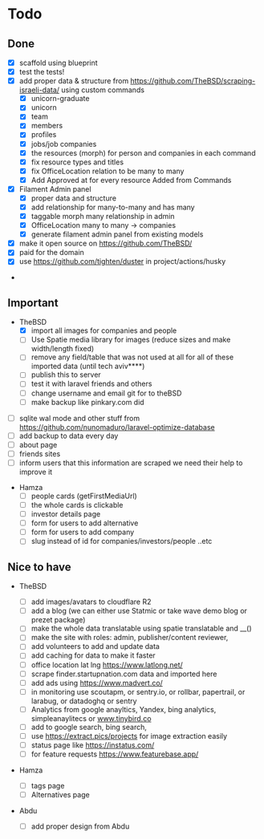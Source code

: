 # Todo

## Done

-   [x] scaffold using blueprint
-   [x] test the tests!
-   [x] add proper data & structure from https://github.com/TheBSD/scraping-israeli-data/ using custom commands
    -   [x] unicorn-graduate
    -   [x] unicorn
    -   [x] team
    -   [x] members
    -   [x] profiles
    -   [x] jobs/job companies
    -   [x] the resources (morph) for person and companies in each command
    -   [x] fix resource types and titles
    -   [x] fix OfficeLocation relation to be many to many
    -   [x] Add Approved at for every resource Added from Commands
-   [x] Filament Admin panel
    -   [x] proper data and structure
    -   [x] add relationship for many-to-many and has many
    -   [x] taggable morph many relationship in admin
    -   [x] OfficeLocation many to many -> companies
    -   [x] generate filament admin panel from existing models
-   [x] make it open source on https://github.com/TheBSD/
-   [x] paid for the domain
-   [x] use https://github.com/tighten/duster in project/actions/husky
-

## Important

-   TheBSD
    -   [x] import all images for companies and people
    -   [ ] Use Spatie media library for images (reduce sizes and make width/length fixed)
    -   [ ] remove any field/table that was not used at all for all of these imported data (until tech aviv\*\*\*\*)
    -   [ ] publish this to server
    -   [ ] test it with laravel friends and others
    -   [ ] change username and email git for to theBSD
    -   [ ] make backup like pinkary.com did
-   [ ] sqlite wal mode and other stuff from https://github.com/nunomaduro/laravel-optimize-database
-   [ ] add backup to data every day
-   [ ] about page
-   [ ] friends sites
-   [ ] inform users that this information are scraped we need their help to improve it

-   Hamza
    -   [ ] people cards (getFirstMediaUrl)
    -   [ ] the whole cards is clickable
    -   [ ] investor details page
    -   [ ] form for users to add alternative
    -   [ ] form for users to add company
    -   [ ] slug instead of id for companies/investors/people ..etc

## Nice to have

-   TheBSD

    -   [ ] add images/avatars to cloudflare R2
    -   [ ] add a blog (we can either use Statmic or take wave demo blog or prezet package)
    -   [ ] make the whole data translatable using spatie translatable and \_\_()
    -   [ ] make the site with roles: admin, publisher/content reviewer,
    -   [ ] add volunteers to add and update data
    -   [ ] add caching for data to make it faster
    -   [ ] office location lat lng https://www.latlong.net/
    -   [ ] scrape finder.startupnation.com data and imported here
    -   [ ] add ads using https://www.madvert.co/
    -   [ ] in monitoring use scoutapm, or sentry.io, or rollbar, papertrail, or larabug, or datadoghq or sentry
    -   [ ] Analytics from google anayltics, Yandex, bing analytics, simpleanaylitecs or www.tinybird.co
    -   [ ] add to google search, bing search,
    -   [ ] use https://extract.pics/projects for image extraction easily
    -   [ ] status page like https://instatus.com/
    -   [ ] for feature requests https://www.featurebase.app/

-   Hamza
    -   [ ] tags page
    -   [ ] Alternatives page
-   Abdu
    -   [ ] add proper design from Abdu
